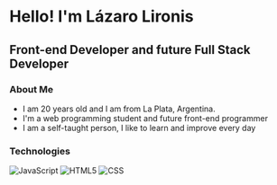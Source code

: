 <h1>Hello! I'm Lázaro Lironis</h1>
<h2>Front-end Developer and future Full Stack Developer</h2>

### About Me
- I am 20 years old and I am from La Plata, Argentina.
- I'm a web programming student and future front-end programmer
- I am a self-taught person, I like to learn and improve every day

### Technologies
![JavaScript](https://img.shields.io/badge/JavaScript-333333?logo=javascript)
![HTML5](https://img.shields.io/badge/-HTML5-333333?logo=HTML5)
![CSS](https://img.shields.io/badge/-CSS3-333333?logo=CSS3)

